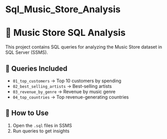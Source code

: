# Sql_Music_Store_Analysis
# 🎵 Music Store SQL Analysis

This project contains SQL queries for analyzing the Music Store dataset in SQL Server (SSMS).

## 📂 Queries Included
- `01_top_customers` → Top 10 customers by spending
- `02_best_selling_artists` → Best-selling artists
- `03_revenue_by_genre` → Revenue by music genre
- `04_top_countries` → Top revenue-generating countries

## 🚀 How to Use
1. Open the `.sql` files in SSMS
2. Run queries to get insights

